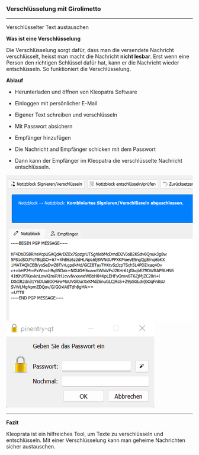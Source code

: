 ### Verschlüsselung mit Girolimetto

---

Verschlüsselter Text austauschen

**Was ist eine Verschlüsselung**

Die Verschlüsselung sorgt dafür, dass man die versendete Nachricht verschlüsselt, heisst man macht die Nachricht **nicht lesbar**. Erst wenn eine Person den richtigen Schlüssel dafür hat, kann er die Nachricht wieder entschlüsseln. So funktioniert die Verschlüsselung.

**Ablauf**

- Herunterladen und öffnen von Kleopatra Software

- Einloggen mit persönlicher E-Mail

- Eigener Text schreiben und verschlüsseln

- Mit Passwort absichern

- Empfänger hinzufügen

- Die Nachricht and Empfänger schicken mit dem Passwort

- Dann kann der Empfänger im Kleopatra die verschlüsselte Nachricht entschlüsseln.

![Verschlüsselung](/images/kleoptra.png)
![pw](/images/pw.png)

---
**Fazit**

Kleoprata ist ein hilfreiches Tool, um Texte zu verschlüsseln und entschlüsseln. Mit einer Verschlüsselung kann man geheime Nachrichten sicher austauschen.